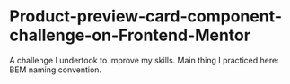 # Product-preview-card-component-challenge-on-Frontend-Mentor
A challenge I undertook to improve my skills. Main thing I practiced here: BEM naming convention.
